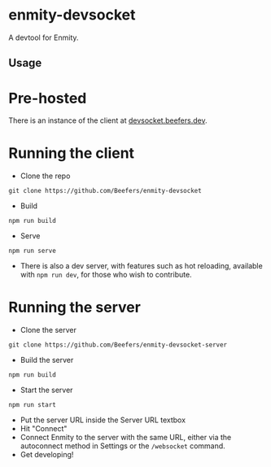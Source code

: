 # enmity-devsocket

A devtool for Enmity.

## Usage

# Pre-hosted

There is an instance of the client at [devsocket.beefers.dev](https://devsocket.beefers.dev/).

# Running the client

* Clone the repo

```
git clone https://github.com/Beefers/enmity-devsocket
```

* Build

```
npm run build
```

* Serve

```
npm run serve
```

* There is also a dev server, with features such as hot reloading, available with `npm run dev`, for those who wish to contribute.

# Running the server

* Clone the server

```
git clone https://github.com/Beefers/enmity-devsocket-server
```

* Build the server

```
npm run build
```

* Start the server

```
npm run start
```

* Put the server URL inside the Server URL textbox
* Hit "Connect"
* Connect Enmity to the server with the same URL, either via the autoconnect method in Settings or the `/websocket` command.
* Get developing!